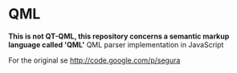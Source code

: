 # QML
**This is not QT-QML, this repository concerns a semantic markup language called 'QML'**
QML parser implementation in JavaScript

For the original se http://code.google.com/p/segura